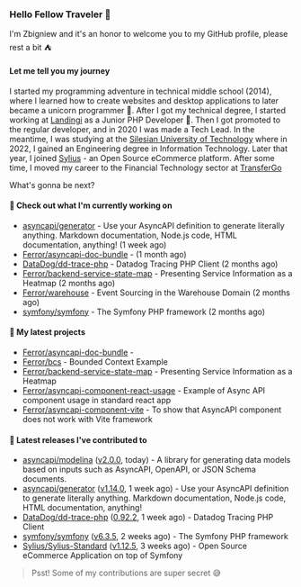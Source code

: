 ### Hello Fellow Traveler 👋

I'm Zbigniew and it's an honor to welcome you to my GitHub profile, please rest a bit ⛺️

#### Let me tell you my journey

I started my programming adventure in technical middle school (2014), where I learned how to create websites and desktop applications to later became a unicorn programmer 🦄. After I got my technical degree, I started working at [Landingi](https://github.com/landingi) as a Junior PHP Developer 🥇. Then I got promoted to the regular developer, and in 2020 I was made a Tech Lead. In the meantime, I was studying at the [Silesian University of Technology](https://www.polsl.pl/en/) where in 2022, I gained an Engineering degree in Information Technology. Later that year, I joined [Sylius](https://github.com/sylius) - an Open Source eCommerce platform. After some time, I moved my career to the Financial Technology sector at [TransferGo](https://github.com/transfergo)

What's gonna be next?

#### 👷 Check out what I'm currently working on

- [asyncapi/generator](https://github.com/asyncapi/generator) - Use your AsyncAPI definition to generate literally anything. Markdown documentation, Node.js code, HTML documentation, anything! (1 week ago)
- [Ferror/asyncapi-doc-bundle](https://github.com/Ferror/asyncapi-doc-bundle) -  (1 month ago)
- [DataDog/dd-trace-php](https://github.com/DataDog/dd-trace-php) - Datadog Tracing PHP Client (2 months ago)
- [Ferror/backend-service-state-map](https://github.com/Ferror/backend-service-state-map) - Presenting Service Information as a Heatmap (2 months ago)
- [Ferror/warehouse](https://github.com/Ferror/warehouse) - Event Sourcing in the Warehouse Domain (2 months ago)
- [symfony/symfony](https://github.com/symfony/symfony) - The Symfony PHP framework (2 months ago)

#### 🌱 My latest projects

- [Ferror/asyncapi-doc-bundle](https://github.com/Ferror/asyncapi-doc-bundle) - 
- [Ferror/bcs](https://github.com/Ferror/bcs) - Bounded Context Example
- [Ferror/backend-service-state-map](https://github.com/Ferror/backend-service-state-map) - Presenting Service Information as a Heatmap
- [Ferror/asyncapi-component-react-usage](https://github.com/Ferror/asyncapi-component-react-usage) - Example of Async API component usage in standard react app
- [Ferror/asyncapi-component-vite](https://github.com/Ferror/asyncapi-component-vite) - To show that AsyncAPI component does not work with Vite framework

#### 🔭 Latest releases I've contributed to

- [asyncapi/modelina](https://github.com/asyncapi/modelina) ([v2.0.0](https://github.com/asyncapi/modelina/releases/tag/v2.0.0), today) - A library for generating data models based on inputs such as AsyncAPI, OpenAPI, or JSON Schema documents.
- [asyncapi/generator](https://github.com/asyncapi/generator) ([v1.14.0](https://github.com/asyncapi/generator/releases/tag/v1.14.0), 1 week ago) - Use your AsyncAPI definition to generate literally anything. Markdown documentation, Node.js code, HTML documentation, anything!
- [DataDog/dd-trace-php](https://github.com/DataDog/dd-trace-php) ([0.92.2](https://github.com/DataDog/dd-trace-php/releases/tag/0.92.2), 1 week ago) - Datadog Tracing PHP Client
- [symfony/symfony](https://github.com/symfony/symfony) ([v6.3.5](https://github.com/symfony/symfony/releases/tag/v6.3.5), 2 weeks ago) - The Symfony PHP framework
- [Sylius/Sylius-Standard](https://github.com/Sylius/Sylius-Standard) ([v1.12.5](https://github.com/Sylius/Sylius-Standard/releases/tag/v1.12.5), 3 weeks ago) - Open Source eCommerce Application on top of Symfony

>
> Psst! Some of my contributions are super secret 😅
>
